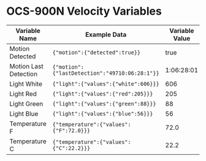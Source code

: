 ﻿# OCS-900N Velocity Variables

| Variable Name | Example Data | Variable Value |
|---------------|--------------|----------------|
| Motion Detected | `{"motion":{"detected":true}}` | true |
| Motion Last Detection | `{"motion":{"lastDetection":"49710:06:28:1"}}` | 1:06:28:01 |
| Light White | `{"light":{"values":{"white":606}}}` | 606 |
| Light Red | `{"light":{"values":{"red":205}}}` | 205 |
| Light Green | `{"light":{"values":{"green":88}}}` | 88 |
| Light Blue | `{"light":{"values":{"blue":56}}}` | 56 |
| Temperature F | `{"temperature":{"values":{"F":72.0}}}` | 72.0 |
| Temperature C | `{"temperature":{"values":{"C":22.2}}}` | 22.2 |
